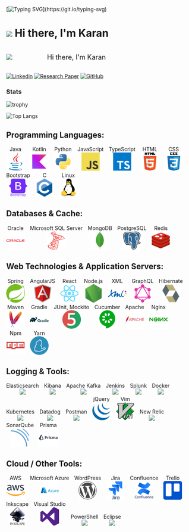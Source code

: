 [![Typing SVG](https://readme-typing-svg.herokuapp.com?font=Courier+new&color=%23808080&size=40&width=800&duration=6969&lines=Explore+my+GitHub+profile!)](https://git.io/typing-svg)

# <img src="https://raw.githubusercontent.com/iampavangandhi/iampavangandhi/master/gifs/Hi.gif" width="30px"> Hi there, I'm Karan
<div style="display: flex; align-items: center;">
  <img src="https://media1.tenor.com/m/A15H8E1VUh8AAAAC/github-cat.gif" width="100px" style="margin-right: 10px;">
  <p style="display: flex; align-items: center; font-size: 18px;">Hi there, I'm Karan</p>
</div>





[![Linkedin](https://img.shields.io/badge/LinkedIn-blue?style=for-the-badge&logo=linkedin&labelColor=blue&link=https://www.linkedin.com/in/karan-m/)](https://www.linkedin.com/in/karan-m/)
[![Research Paper](https://img.shields.io/badge/Research%20Paper-black?style=for-the-badge&logo=read-the-docs&logoColor=white&link=http://www.ijmetmr.com/olapril2015/MKaran-TVamshi-NPruneeth-TPremchender-26.pdf)](http://www.ijmetmr.com/olapril2015/MKaran-TVamshi-NPruneeth-TPremchender-26.pdf)
[![GitHub](https://img.shields.io/badge/GitHub-black?style=for-the-badge&logo=github&logoColor=white&link=https://github.com/super-su-msy)](https://github.com/super-su-msy)


### Stats
![trophy](https://github-profile-trophy.vercel.app/?username=super-su-msy&theme=gruvbox)

<!-- ![stats](https://github-readme-stats.vercel.app/api?username=super-su-msy&show_icons=true&theme=radical)  -->

![Top Langs](https://github-readme-stats.vercel.app/api/top-langs/?username=super-su-msy&layout=compact&show_icons=true&title_color=fff&icon_color=79ff97&text_color=9f9f9f&bg_color=151515)

<!-- | ![trophy](https://github-profile-trophy.vercel.app/?username=super-su-msy&theme=gruvbox) | ![Top Langs](https://github-readme-stats.vercel.app/api/top-langs/?username=super-su-msy&layout=compact&show_icons=true&title_color=fff&icon_color=79ff97&text_color=9f9f9f&bg_color=151515) |
| ------------- | ------------- | -->

## Programming Languages:

<p align="left">
  <span style="display: inline-block; text-align: center; margin-right: 10px;">
    Java<br>
    <img width="50px" src="https://raw.githubusercontent.com/devicons/devicon/master/icons/java/java-original.svg">
  </span>
  <span style="display: inline-block; text-align: center; margin-right: 10px;">
    Kotlin<br>
    <img width="50px" src="https://raw.githubusercontent.com/devicons/devicon/master/icons/kotlin/kotlin-original.svg">
  </span>
  <span style="display: inline-block; text-align: center; margin-right: 10px;">
    Python<br>
    <img width="50px" src="https://github.com/devicons/devicon/raw/master/icons/python/python-original.svg">
  </span>
  <span style="display: inline-block; text-align: center; margin-right: 10px;">
    JavaScript<br>
    <img width="50px" src="https://raw.githubusercontent.com/devicons/devicon/master/icons/javascript/javascript-original.svg">
  </span>
  <span style="display: inline-block; text-align: center; margin-right: 10px;">
    TypeScript<br>
    <img width="50px" src="https://raw.githubusercontent.com/devicons/devicon/master/icons/typescript/typescript-original.svg">
  </span>
  <span style="display: inline-block; text-align: center; margin-right: 10px;">
    HTML<br>
    <img width="50px" src="https://raw.githubusercontent.com/devicons/devicon/master/icons/html5/html5-original-wordmark.svg">
  </span>
  <span style="display: inline-block; text-align: center; margin-right: 10px;">
    CSS<br>
    <img width="50px" src="https://raw.githubusercontent.com/devicons/devicon/master/icons/css3/css3-original-wordmark.svg">
  </span>
  <span style="display: inline-block; text-align: center; margin-right: 10px;">
    Bootstrap<br>
    <img width="50px" src="https://raw.githubusercontent.com/devicons/devicon/master/icons/bootstrap/bootstrap-plain-wordmark.svg">
  </span>
  <span style="display: inline-block; text-align: center; margin-right: 10px;">
    C<br>
    <img width="50px" src="https://raw.githubusercontent.com/devicons/devicon/master/icons/c/c-original.svg">
  </span>
  <span style="display: inline-block; text-align: center; margin-right: 10px;">
    Linux<br>
    <img width="50px" src="https://github.com/devicons/devicon/raw/master/icons/linux/linux-original.svg">
  </span>
</p>

<!-- Databases & Cache -->
## Databases & Cache:

<p align="left">
  <span style="display: inline-block; text-align: center; margin-right: 10px;">
    Oracle<br>
    <img width="50px" src="https://raw.githubusercontent.com/devicons/devicon/master/icons/oracle/oracle-original.svg">
  </span>
  <span style="display: inline-block; text-align: center; margin-right: 10px;">
    Microsoft SQL Server<br>
    <img width="50px" src="https://raw.githubusercontent.com/devicons/devicon/master/icons/microsoftsqlserver/microsoftsqlserver-plain.svg">
  </span>
  <span style="display: inline-block; text-align: center; margin-right: 10px;">
    MongoDB<br>
    <img width="50px" src="https://raw.githubusercontent.com/devicons/devicon/master/icons/mongodb/mongodb-original.svg">
  </span>
  <span style="display: inline-block; text-align: center; margin-right: 10px;">
    PostgreSQL<br>
    <img width="50px" src="https://raw.githubusercontent.com/devicons/devicon/master/icons/postgresql/postgresql-original.svg">
  </span>
  <span style="display: inline-block; text-align: center; margin-right: 10px;">
    Redis<br>
    <img width="50px" src="https://raw.githubusercontent.com/devicons/devicon/master/icons/redis/redis-original.svg">
  </span>
</p>


<!-- Web Technologies & Application Servers -->
## Web Technologies & Application Servers:

<p align="left">
  <span style="display: inline-block; text-align: center; margin-right: 10px;">
    Spring<br>
    <img width="50px" src="https://raw.githubusercontent.com/devicons/devicon/master/icons/spring/spring-original.svg">
  </span>
  <span style="display: inline-block; text-align: center; margin-right: 10px;">
    AngularJS<br>
    <img width="50px" src="https://raw.githubusercontent.com/devicons/devicon/master/icons/angularjs/angularjs-original.svg">
  </span>
  <span style="display: inline-block; text-align: center; margin-right: 10px;">
    React<br>
    <img width="50px" src="https://raw.githubusercontent.com/devicons/devicon/master/icons/react/react-original.svg">
  </span>
  <span style="display: inline-block; text-align: center; margin-right: 10px;">
    Node.js<br>
    <img width="50px" src="https://raw.githubusercontent.com/devicons/devicon/master/icons/nodejs/nodejs-original.svg">
  </span>
  <span style="display: inline-block; text-align: center; margin-right: 10px;">
    XML<br>
    <img width="50px" src="https://raw.githubusercontent.com/devicons/devicon/master/icons/xml/xml-original.svg">
  </span>
  <span style="display: inline-block; text-align: center; margin-right: 10px;">
    GraphQL<br>
    <img width="50px" src="https://raw.githubusercontent.com/devicons/devicon/master/icons/graphql/graphql-plain.svg">
  </span>
  <span style="display: inline-block; text-align: center; margin-right: 10px;">
    Hibernate<br>
    <img width="50px" src="https://raw.githubusercontent.com/devicons/devicon/master/icons/hibernate/hibernate-original.svg">
  </span>
  <span style="display: inline-block; text-align: center; margin-right: 10px;">
    Maven<br>
    <img width="50px" src="https://github.com/devicons/devicon/raw/master/icons/maven/maven-original.svg">
  </span>
  <span style="display: inline-block; text-align: center; margin-right: 10px;">
    Gradle<br>
    <img width="50px" src="https://github.com/devicons/devicon/raw/master/icons/gradle/gradle-original-wordmark.svg">
  </span>
  <span style="display: inline-block; text-align: center; margin-right: 10px;">
    JUnit, Mockito<br>
    <img width="50px" src="https://raw.githubusercontent.com/devicons/devicon/master/icons/junit/junit-original.svg">
  </span>
  <span style="display: inline-block; text-align: center; margin-right: 10px;">
    Cucumber<br>
    <img width="50px" src="https://raw.githubusercontent.com/devicons/devicon/master/icons/cucumber/cucumber-plain.svg">
  </span>
    <span style="display: inline-block; text-align: center; margin-right: 10px;">
    Apache<br>
    <img width="50px" src="https://raw.githubusercontent.com/devicons/devicon/master/icons/apache/apache-original-wordmark.svg">
  </span>
  <span style="display: inline-block; text-align: center; margin-right: 10px;">
    Nginx<br>
    <img width="50px" src="https://raw.githubusercontent.com/devicons/devicon/master/icons/nginx/nginx-original.svg">
  </span>
<span style="display: inline-block; text-align: center; margin-right: 10px;">
    Npm<br>
    <img width="50px" src="https://raw.githubusercontent.com/devicons/devicon/master/icons/npm/npm-original-wordmark.svg">
</span>
<span style="display: inline-block; text-align: center; margin-right: 10px;">
    Yarn<br>
    <img width="50px" src="https://raw.githubusercontent.com/devicons/devicon/master/icons/yarn/yarn-original.svg">
</span>
</p>

<!-- Logging & Tools -->
## Logging & Tools:

<p align="left">
  <span style="display: inline-block; text-align: center; margin-right: 10px;">
    Elasticsearch<br>
    <img width="50px" src="https://img.icons8.com/color/452/elasticsearch.png">
  </span>
  <span style="display: inline-block; text-align: center; margin-right: 10px;">
    Kibana<br>
    <img width="50px" src="https://img.icons8.com/color/452/kibana.png">
  </span>
  <span style="display: inline-block; text-align: center; margin-right: 10px;">
    Apache Kafka<br>
    <img width="50px" src="https://upload.wikimedia.org/wikipedia/commons/0/0a/Apache_kafka-icon.svg">
  </span>
  <span style="display: inline-block; text-align: center; margin-right: 10px;">
    Jenkins<br>
    <img width="50px" src="https://img.icons8.com/color/452/jenkins.png">
  </span>
  <span style="display: inline-block; text-align: center; margin-right: 10px;">
    Splunk<br>
    <img width="50px" src="https://img.icons8.com/color/452/splunk.png">
  </span>
  <span style="display: inline-block; text-align: center; margin-right: 10px;">
    Docker<br>
    <img width="50px" src="https://img.icons8.com/color/452/docker.png">
  </span>
  <span style="display: inline-block; text-align: center; margin-right: 10px;">
    Kubernetes<br>
    <img width="50px" src="https://img.icons8.com/color/452/kubernetes.png">
  </span>
  <span style="display: inline-block; text-align: center; margin-right: 10px;">
    Datadog<br>
    <img width="50px" src="https://seeklogo.com/images/D/datadog-logo-7E553203A0-seeklogo.com.png">
  </span>
  <span style="display: inline-block; text-align: center; margin-right: 10px;">
    Postman<br>
    <img width="50px" src="https://seeklogo.com/images/P/postman-logo-F43375A2EB-seeklogo.com.png">
  </span>
  <span style="display: inline-block; text-align: center; margin-right: 10px;">
    jQuery<br>
    <img width="50px" src="https://raw.githubusercontent.com/devicons/devicon/master/icons/jquery/jquery-original.svg">
  </span>
  <span style="display: inline-block; text-align: center; margin-right: 10px;">
    Vim<br>
    <img width="50px" src="https://raw.githubusercontent.com/devicons/devicon/master/icons/vim/vim-original.svg">
  </span>
  <span style="display: inline-block; text-align: center; margin-right: 10px;">
    New Relic<br>
    <img width="50px" src="https://seeklogo.com/images/N/new-relic-logo-E7CC1E9143-seeklogo.com.png">
  </span>
  <span style="display: inline-block; text-align: center; margin-right: 10px;">
    SonarQube<br>
    <img width="50px" src="https://raw.githubusercontent.com/devicons/devicon/master/icons/sonarqube/sonarqube-original.svg">
  </span>
  <span style="display: inline-block; text-align: center; margin-right: 10px;">
    Prisma<br>
    <img width="50px" src="https://raw.githubusercontent.com/devicons/devicon/master/icons/prisma/prisma-original-wordmark.svg">
  </span>
</p>

<!-- Cloud / Other Tools-->
## Cloud / Other Tools:

<p align="left">
<span style="display: inline-block; text-align: center; margin-right: 10px;">
    AWS<br>
    <img width="50px" src="https://github.com/devicons/devicon/raw/master/icons/amazonwebservices/amazonwebservices-original-wordmark.svg">
</span>
<span style="display: inline-block; text-align: center; margin-right: 10px;">
    Microsoft Azure<br>
    <img width="50px" src="https://github.com/devicons/devicon/raw/master/icons/azure/azure-original-wordmark.svg">
</span>
<span style="display: inline-block; text-align: center; margin-right: 10px;">
    WordPress<br>
    <img width="50px" src="https://github.com/devicons/devicon/raw/master/icons/wordpress/wordpress-plain.svg">
</span>
<span style="display: inline-block; text-align: center; margin-right: 10px;">
    Jira<br>
    <img width="50px" src="https://github.com/devicons/devicon/raw/master/icons/jira/jira-original-wordmark.svg">
</span>
<span style="display: inline-block; text-align: center; margin-right: 10px;">
    Confluence<br>
    <img width="50px" src="https://github.com/devicons/devicon/raw/master/icons/confluence/confluence-original-wordmark.svg">
</span>
<span style="display: inline-block; text-align: center; margin-right: 10px;">
    Trello<br>
    <img width="50px" src="https://github.com/devicons/devicon/raw/master/icons/trello/trello-plain.svg">
</span>
<span style="display: inline-block; text-align: center; margin-right: 10px;">
    Inkscape<br>
    <img width="50px" src="https://github.com/devicons/devicon/raw/master/icons/inkscape/inkscape-original-wordmark.svg">
</span>
  <span style="display: inline-block; text-align: center; margin-right: 10px;">
    Visual Studio<br>
    <img width="50px" src="https://raw.githubusercontent.com/devicons/devicon/master/icons/visualstudio/visualstudio-plain.svg">
</span>
<span style="display: inline-block; text-align: center; margin-right: 10px;">
    PowerShell<br>
    <img width="50px" src="https://www.freeiconspng.com/uploads/powershell-icon-3.png">
  </span>
<span style="display: inline-block; text-align: center; margin-right: 10px;">
    Eclipse<br>
    <img width="50px" src="https://cdn.freebiesupply.com/logos/large/2x/eclipse-11-logo-png-transparent.png">
</span>
</p>
